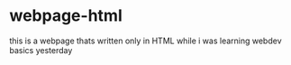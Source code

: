 # webpage-html
this is a webpage thats written only in HTML while i was learning webdev basics yesterday
